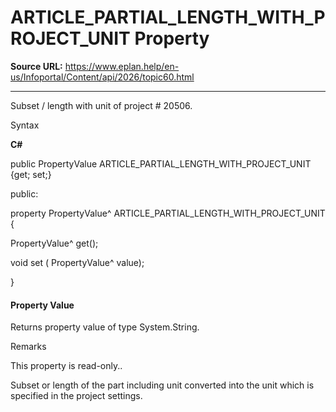 # ARTICLE_PARTIAL_LENGTH_WITH_PROJECT_UNIT Property

**Source URL:** https://www.eplan.help/en-us/Infoportal/Content/api/2026/topic60.html

---

Subset / length with unit of project # 20506.

Syntax

**C#**



public PropertyValue ARTICLE_PARTIAL_LENGTH_WITH_PROJECT_UNIT {get; set;}

public:

property PropertyValue^ ARTICLE_PARTIAL_LENGTH_WITH_PROJECT_UNIT {

   PropertyValue^ get();

   void set (    PropertyValue^ value);

}


#### Property Value

Returns property value of type System.String.

Remarks

This property is read-only..

Subset or length of the part including unit converted into the unit which is specified in the project settings.
